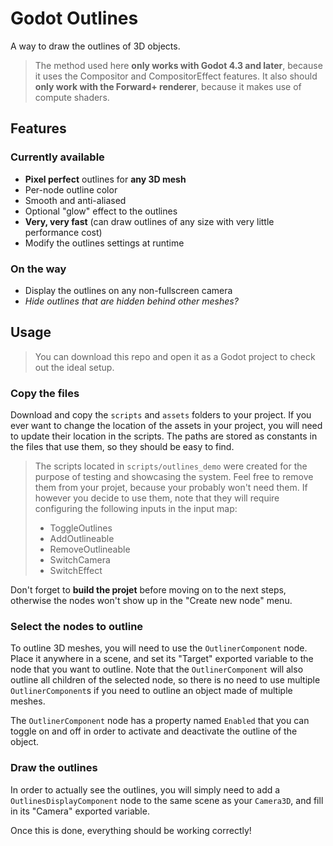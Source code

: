 # Godot Outlines

A way to draw the outlines of 3D objects.

> The method used here **only works with Godot 4.3 and later**, because it uses the Compositor and CompositorEffect features. It also should **only work with the Forward+ renderer**, because it makes use of compute shaders.

## Features

### Currently available

- **Pixel perfect** outlines for **any 3D mesh**
- Per-node outline color
- Smooth and anti-aliased
- Optional "glow" effect to the outlines
- **Very, very fast** (can draw outlines of any size with very little performance cost)
- Modify the outlines settings at runtime

### On the way

- Display the outlines on any non-fullscreen camera
- *Hide outlines that are hidden behind other meshes?*

## Usage

> You can download this repo and open it as a Godot project to check out the ideal setup.

### Copy the files

Download and copy the `scripts` and `assets` folders to your project. If you ever want to change the location of the assets in your project, you will need to update their location in the scripts. The paths are stored as constants in the files that use them, so they should be easy to find.

> The scripts located in `scripts/outlines_demo` were created for the purpose of testing and showcasing the system. Feel free to remove them from your projet, because your probably won't need them. If however you decide to use them, note that they will require configuring the following inputs in the input map:
> - ToggleOutlines
> - AddOutlineable
> - RemoveOutlineable
> - SwitchCamera
> - SwitchEffect

Don't forget to **build the projet** before moving on to the next steps, otherwise the nodes won't show up in the "Create new node" menu.

### Select the nodes to outline

To outline 3D meshes, you will need to use the `OutlinerComponent` node. Place it anywhere in a scene, and set its "Target" exported variable to the node that you want to outline. Note that the `OutlinerComponent` will also outline all children of the selected node, so there is no need to use multiple `OutlinerComponent`s if you need to outline an object made of multiple meshes.

The `OutlinerComponent` node has a property named `Enabled` that you can toggle on and off in order to activate and deactivate the outline of the object.

### Draw the outlines

In order to actually see the outlines, you will simply need to add a `OutlinesDisplayComponent` node to the same scene as your `Camera3D`, and fill in its "Camera" exported variable.

Once this is done, everything should be working correctly!
